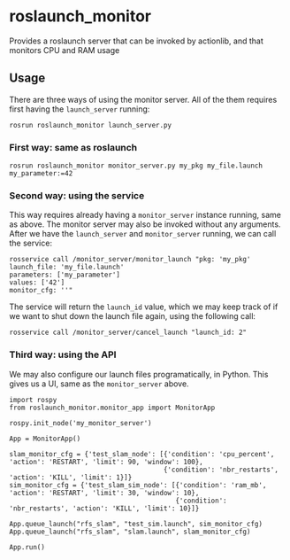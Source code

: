 # roslaunch_monitor
Provides a roslaunch server that can be invoked by actionlib, and that monitors CPU and RAM usage

## Usage

There are three ways of using the monitor server.
All of the them requires first having the `launch_server` running:
```
rosrun roslaunch_monitor launch_server.py
```

### First way: same as roslaunch

```
rosrun roslaunch_monitor monitor_server.py my_pkg my_file.launch my_parameter:=42
```

### Second way: using the service

This way requires already having a `monitor_server` instance running,
same as above. The monitor server may also be invoked without any
arguments. After we have the `launch_server` and `monitor_server`
running, we can call the service:
```
rosservice call /monitor_server/monitor_launch "pkg: 'my_pkg'
launch_file: 'my_file.launch'                                                                           
parameters: ['my_parameter']
values: ['42']
monitor_cfg: ''" 
```
The service will return the `launch_id` value, which we may keep
track of if we want to shut down the launch file again,
using the  following call:
```
rosservice call /monitor_server/cancel_launch "launch_id: 2"
```

### Third way: using the API

We may also configure our launch files programatically, in Python.
This gives us a UI, same as the `monitor_server` above.
```
import rospy
from roslaunch_monitor.monitor_app import MonitorApp

rospy.init_node('my_monitor_server')

App = MonitorApp()

slam_monitor_cfg = {'test_slam_node': [{'condition': 'cpu_percent', 'action': 'RESTART', 'limit': 90, 'window': 100},
                                       {'condition': 'nbr_restarts', 'action': 'KILL', 'limit': 1}]}
sim_monitor_cfg = {'test_slam_sim_node': [{'condition': 'ram_mb', 'action': 'RESTART', 'limit': 30, 'window': 10},
                                          {'condition': 'nbr_restarts', 'action': 'KILL', 'limit': 10}]}

App.queue_launch("rfs_slam", "test_sim.launch", sim_monitor_cfg)
App.queue_launch("rfs_slam", "slam.launch", slam_monitor_cfg)

App.run()
```
